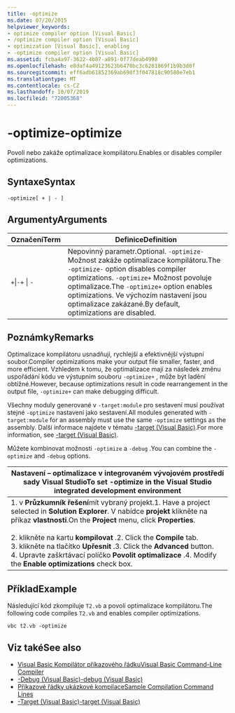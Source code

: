 ```yaml
---
title: -optimize
ms.date: 07/20/2015
helpviewer_keywords:
- optimize compiler option [Visual Basic]
- /optimize compiler option [Visual Basic]
- optimization [Visual Basic], enabling
- -optimize compiler option [Visual Basic]
ms.assetid: fcba4a97-3622-4b87-a891-0f77deab4998
ms.openlocfilehash: e8daf4a49123623b6470bc3c6281869f1b9b3d0f
ms.sourcegitcommit: eff6adb61852369ab690f3f047818c90580e7eb1
ms.translationtype: MT
ms.contentlocale: cs-CZ
ms.lasthandoff: 10/07/2019
ms.locfileid: "72005368"
---
```

# <a name="-optimize"></a><span data-ttu-id="c95fa-102">-optimize</span><span class="sxs-lookup"><span data-stu-id="c95fa-102">-optimize</span></span>
<span data-ttu-id="c95fa-103">Povolí nebo zakáže optimalizace kompilátoru.</span><span class="sxs-lookup"><span data-stu-id="c95fa-103">Enables or disables compiler optimizations.</span></span>  
  
## <a name="syntax"></a><span data-ttu-id="c95fa-104">Syntaxe</span><span class="sxs-lookup"><span data-stu-id="c95fa-104">Syntax</span></span>  
  
```console  
-optimize[ + | - ]  
```  
  
## <a name="arguments"></a><span data-ttu-id="c95fa-105">Argumenty</span><span class="sxs-lookup"><span data-stu-id="c95fa-105">Arguments</span></span>  
  
|<span data-ttu-id="c95fa-106">Označení</span><span class="sxs-lookup"><span data-stu-id="c95fa-106">Term</span></span>|<span data-ttu-id="c95fa-107">Definice</span><span class="sxs-lookup"><span data-stu-id="c95fa-107">Definition</span></span>|  
|---|---|  
|<span data-ttu-id="c95fa-108">`+`&#124;`-`</span><span class="sxs-lookup"><span data-stu-id="c95fa-108">`+` &#124; `-`</span></span>|<span data-ttu-id="c95fa-109">Nepovinný parametr.</span><span class="sxs-lookup"><span data-stu-id="c95fa-109">Optional.</span></span> <span data-ttu-id="c95fa-110">`-optimize-` Možnost zakáže optimalizace kompilátoru.</span><span class="sxs-lookup"><span data-stu-id="c95fa-110">The `-optimize-` option disables compiler optimizations.</span></span> <span data-ttu-id="c95fa-111">`-optimize+` Možnost povoluje optimalizace.</span><span class="sxs-lookup"><span data-stu-id="c95fa-111">The `-optimize+` option enables optimizations.</span></span> <span data-ttu-id="c95fa-112">Ve výchozím nastavení jsou optimalizace zakázané.</span><span class="sxs-lookup"><span data-stu-id="c95fa-112">By default, optimizations are disabled.</span></span>|  
  
## <a name="remarks"></a><span data-ttu-id="c95fa-113">Poznámky</span><span class="sxs-lookup"><span data-stu-id="c95fa-113">Remarks</span></span>  
 <span data-ttu-id="c95fa-114">Optimalizace kompilátoru usnadňují, rychlejší a efektivnější výstupní soubor.</span><span class="sxs-lookup"><span data-stu-id="c95fa-114">Compiler optimizations make your output file smaller, faster, and more efficient.</span></span> <span data-ttu-id="c95fa-115">Vzhledem k tomu, že optimalizace mají za následek změnu uspořádání kódu ve výstupním souboru `-optimize+` , může být ladění obtížné.</span><span class="sxs-lookup"><span data-stu-id="c95fa-115">However, because optimizations result in code rearrangement in the output file, `-optimize+` can make debugging difficult.</span></span>  
  
 <span data-ttu-id="c95fa-116">Všechny moduly generované v `-target:module` pro sestavení musí používat stejné `-optimize` nastavení jako sestavení.</span><span class="sxs-lookup"><span data-stu-id="c95fa-116">All modules generated with `-target:module` for an assembly must use the same `-optimize` settings as the assembly.</span></span> <span data-ttu-id="c95fa-117">Další informace najdete v tématu [-target (Visual Basic)](../../../visual-basic/reference/command-line-compiler/target.md).</span><span class="sxs-lookup"><span data-stu-id="c95fa-117">For more information, see [-target (Visual Basic)](../../../visual-basic/reference/command-line-compiler/target.md).</span></span>  
  
 <span data-ttu-id="c95fa-118">Můžete kombinovat možnosti `-optimize` a `-debug` .</span><span class="sxs-lookup"><span data-stu-id="c95fa-118">You can combine the `-optimize` and `-debug` options.</span></span>  
  
|<span data-ttu-id="c95fa-119">Nastavení – optimalizace v integrovaném vývojovém prostředí sady Visual Studio</span><span class="sxs-lookup"><span data-stu-id="c95fa-119">To set -optimize in the Visual Studio integrated development environment</span></span>|  
|---|  
|<span data-ttu-id="c95fa-120">1. v **Průzkumník řešení**mít vybraný projekt.</span><span class="sxs-lookup"><span data-stu-id="c95fa-120">1.  Have a project selected in **Solution Explorer**.</span></span> <span data-ttu-id="c95fa-121">V nabídce **projekt** klikněte na příkaz **vlastnosti**.</span><span class="sxs-lookup"><span data-stu-id="c95fa-121">On the **Project** menu, click **Properties**.</span></span><br />     <br /><span data-ttu-id="c95fa-122">2. klikněte na kartu **kompilovat** .</span><span class="sxs-lookup"><span data-stu-id="c95fa-122">2.  Click the **Compile** tab.</span></span><br /><span data-ttu-id="c95fa-123">3. klikněte na tlačítko **Upřesnit** .</span><span class="sxs-lookup"><span data-stu-id="c95fa-123">3.  Click the **Advanced** button.</span></span><br /><span data-ttu-id="c95fa-124">4. Upravte zaškrtávací políčko **Povolit optimalizace** .</span><span class="sxs-lookup"><span data-stu-id="c95fa-124">4.  Modify the **Enable optimizations** check box.</span></span>|  
  
## <a name="example"></a><span data-ttu-id="c95fa-125">Příklad</span><span class="sxs-lookup"><span data-stu-id="c95fa-125">Example</span></span>  
 <span data-ttu-id="c95fa-126">Následující kód zkompiluje `T2.vb` a povolí optimalizace kompilátoru.</span><span class="sxs-lookup"><span data-stu-id="c95fa-126">The following code compiles `T2.vb` and enables compiler optimizations.</span></span>  
  
```console
vbc t2.vb -optimize  
```  
  
## <a name="see-also"></a><span data-ttu-id="c95fa-127">Viz také</span><span class="sxs-lookup"><span data-stu-id="c95fa-127">See also</span></span>

- [<span data-ttu-id="c95fa-128">Visual Basic Kompilátor příkazového řádku</span><span class="sxs-lookup"><span data-stu-id="c95fa-128">Visual Basic Command-Line Compiler</span></span>](../../../visual-basic/reference/command-line-compiler/index.md)
- [<span data-ttu-id="c95fa-129">-Debug (Visual Basic)</span><span class="sxs-lookup"><span data-stu-id="c95fa-129">-debug (Visual Basic)</span></span>](../../../visual-basic/reference/command-line-compiler/debug.md)
- [<span data-ttu-id="c95fa-130">Příkazové řádky ukázkové kompilace</span><span class="sxs-lookup"><span data-stu-id="c95fa-130">Sample Compilation Command Lines</span></span>](../../../visual-basic/reference/command-line-compiler/sample-compilation-command-lines.md)
- [<span data-ttu-id="c95fa-131">-Target (Visual Basic)</span><span class="sxs-lookup"><span data-stu-id="c95fa-131">-target (Visual Basic)</span></span>](../../../visual-basic/reference/command-line-compiler/target.md)
